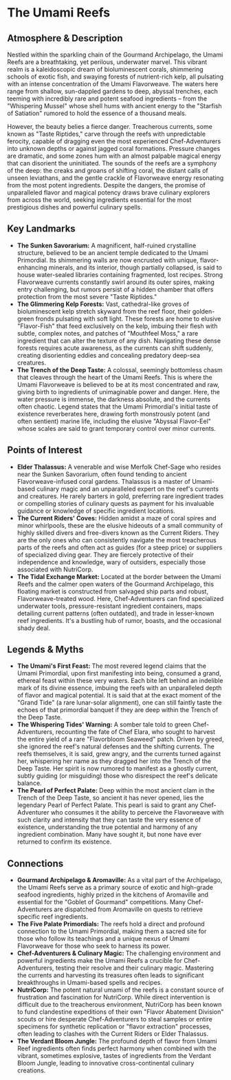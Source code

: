# The Umami Reefs

## Atmosphere & Description
Nestled within the sparkling chain of the Gourmand Archipelago, the Umami Reefs are a breathtaking, yet perilous, underwater marvel. This vibrant realm is a kaleidoscopic dream of bioluminescent corals, shimmering schools of exotic fish, and swaying forests of nutrient-rich kelp, all pulsating with an intense concentration of the Umami Flavorweave. The waters here range from shallow, sun-dappled gardens to deep, abyssal trenches, each teeming with incredibly rare and potent seafood ingredients – from the "Whispering Mussel" whose shell hums with ancient energy to the "Starfish of Satiation" rumored to hold the essence of a thousand meals.

However, the beauty belies a fierce danger. Treacherous currents, some known as "Taste Riptides," carve through the reefs with unpredictable ferocity, capable of dragging even the most experienced Chef-Adventurers into unknown depths or against jagged coral formations. Pressure changes are dramatic, and some zones hum with an almost palpable magical energy that can disorient the uninitiated. The sounds of the reefs are a symphony of the deep: the creaks and groans of shifting coral, the distant calls of unseen leviathans, and the gentle crackle of Flavorweave energy resonating from the most potent ingredients. Despite the dangers, the promise of unparalleled flavor and magical potency draws brave culinary explorers from across the world, seeking ingredients essential for the most prestigious dishes and powerful culinary spells.

## Key Landmarks

*   **The Sunken Savorarium:** A magnificent, half-ruined crystalline structure, believed to be an ancient temple dedicated to the Umami Primordial. Its shimmering walls are now encrusted with unique, flavor-enhancing minerals, and its interior, though partially collapsed, is said to house water-sealed libraries containing fragmented, lost recipes. Strong Flavorweave currents constantly swirl around its outer spires, making entry challenging, but rumors persist of a hidden chamber that offers protection from the most severe "Taste Riptides."
*   **The Glimmering Kelp Forests:** Vast, cathedral-like groves of bioluminescent kelp stretch skyward from the reef floor, their golden-green fronds pulsating with soft light. These forests are home to elusive "Flavor-Fish" that feed exclusively on the kelp, imbuing their flesh with subtle, complex notes, and patches of "Mouthfeel Moss," a rare ingredient that can alter the texture of any dish. Navigating these dense forests requires acute awareness, as the currents can shift suddenly, creating disorienting eddies and concealing predatory deep-sea creatures.
*   **The Trench of the Deep Taste:** A colossal, seemingly bottomless chasm that cleaves through the heart of the Umami Reefs. This is where the Umami Flavorweave is believed to be at its most concentrated and raw, giving birth to ingredients of unimaginable power and danger. Here, the water pressure is immense, the darkness absolute, and the currents often chaotic. Legend states that the Umami Primordial's initial taste of existence reverberates here, drawing forth monstrously potent (and often sentient) marine life, including the elusive "Abyssal Flavor-Eel" whose scales are said to grant temporary control over minor currents.

## Points of Interest

*   **Elder Thalassus:** A venerable and wise Merfolk Chef-Sage who resides near the Sunken Savorarium, often found tending to ancient Flavorweave-infused coral gardens. Thalassus is a master of Umami-based culinary magic and an unparalleled expert on the reef's currents and creatures. He rarely barters in gold, preferring rare ingredient trades or compelling stories of culinary quests as payment for his invaluable guidance or knowledge of specific ingredient locations.
*   **The Current Riders' Coves:** Hidden amidst a maze of coral spires and minor whirlpools, these are the elusive hideouts of a small community of highly skilled divers and free-divers known as the Current Riders. They are the only ones who can consistently navigate the most treacherous parts of the reefs and often act as guides (for a steep price) or suppliers of specialized diving gear. They are fiercely protective of their independence and knowledge, wary of outsiders, especially those associated with NutriCorp.
*   **The Tidal Exchange Market:** Located at the border between the Umami Reefs and the calmer open waters of the Gourmand Archipelago, this floating market is constructed from salvaged ship parts and robust, Flavorweave-treated wood. Here, Chef-Adventurers can find specialized underwater tools, pressure-resistant ingredient containers, maps detailing current patterns (often outdated), and trade in lesser-known reef ingredients. It's a bustling hub of rumor, boasts, and the occasional shady deal.

## Legends & Myths

*   **The Umami's First Feast:** The most revered legend claims that the Umami Primordial, upon first manifesting into being, consumed a grand, ethereal feast within these very waters. Each bite left behind an indelible mark of its divine essence, imbuing the reefs with an unparalleled depth of flavor and magical potential. It is said that at the exact moment of the "Grand Tide" (a rare lunar-solar alignment), one can still faintly taste the echoes of that primordial banquet if they are deep within the Trench of the Deep Taste.
*   **The Whispering Tides' Warning:** A somber tale told to green Chef-Adventurers, recounting the fate of Chef Elara, who sought to harvest the entire yield of a rare "Flavorbloom Seaweed" patch. Driven by greed, she ignored the reef's natural defenses and the shifting currents. The reefs themselves, it is said, grew angry, and the currents turned against her, whispering her name as they dragged her into the Trench of the Deep Taste. Her spirit is now rumored to manifest as a ghostly current, subtly guiding (or misguiding) those who disrespect the reef's delicate balance.
*   **The Pearl of Perfect Palate:** Deep within the most ancient clam in the Trench of the Deep Taste, so ancient it has never opened, lies the legendary Pearl of Perfect Palate. This pearl is said to grant any Chef-Adventurer who consumes it the ability to perceive the Flavorweave with such clarity and intensity that they can taste the very essence of existence, understanding the true potential and harmony of any ingredient combination. Many have sought it, but none have ever returned to confirm its existence.

## Connections

*   **Gourmand Archipelago & Aromaville:** As a vital part of the Archipelago, the Umami Reefs serve as a primary source of exotic and high-grade seafood ingredients, highly prized in the kitchens of Aromaville and essential for the "Goblet of Gourmand" competitions. Many Chef-Adventurers are dispatched from Aromaville on quests to retrieve specific reef ingredients.
*   **The Five Palate Primordials:** The reefs hold a direct and profound connection to the Umami Primordial, making them a sacred site for those who follow its teachings and a unique nexus of Umami Flavorweave for those who seek to harness its power.
*   **Chef-Adventurers & Culinary Magic:** The challenging environment and powerful ingredients make the Umami Reefs a crucible for Chef-Adventurers, testing their resolve and their culinary magic. Mastering the currents and harvesting its treasures often leads to significant breakthroughs in Umami-based spells and recipes.
*   **NutriCorp:** The potent natural umami of the reefs is a constant source of frustration and fascination for NutriCorp. While direct intervention is difficult due to the treacherous environment, NutriCorp has been known to fund clandestine expeditions of their own "Flavor Abatement Division" scouts or hire desperate Chef-Adventurers to steal samples or entire specimens for synthetic replication or "flavor extraction" processes, often leading to clashes with the Current Riders or Elder Thalassus.
*   **The Verdant Bloom Jungle:** The profound depth of flavor from Umami Reef ingredients often finds perfect harmony when combined with the vibrant, sometimes explosive, tastes of ingredients from the Verdant Bloom Jungle, leading to innovative cross-continental culinary creations.